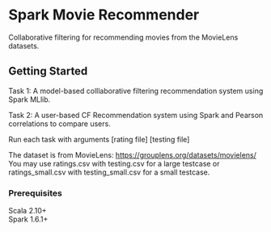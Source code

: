 # Spark Movie Recommender

Collaborative filtering for recommending movies from the MovieLens datasets. 

## Getting Started
Task 1: A model-based colllaborative filtering recommendation system using Spark MLlib.

Task 2: A user-based CF Recommendation system using Spark and Pearson correlations to compare users.

Run each task with arguments [rating file] [testing file]

The dataset is from MovieLens: https://grouplens.org/datasets/movielens/ <br/>
You may use ratings.csv with testing.csv for a large testcase or ratings_small.csv with testing_small.csv for a small testcase.

### Prerequisites
Scala 2.10+ <br/>
Spark 1.6.1+
